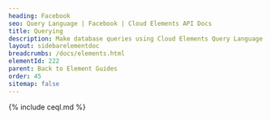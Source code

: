 ```yaml
---
heading: Facebook
seo: Query Language | Facebook | Cloud Elements API Docs
title: Querying
description: Make database queries using Cloud Elements Query Language.
layout: sidebarelementdoc
breadcrumbs: /docs/elements.html
elementId: 222
parent: Back to Element Guides
order: 45
sitemap: false
---
```


{% include ceql.md %}
